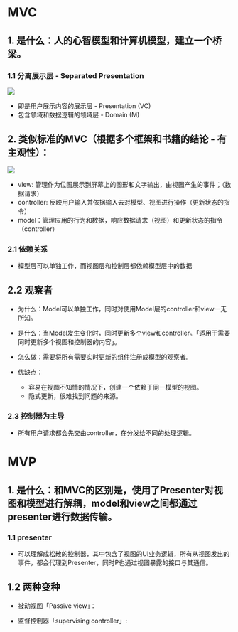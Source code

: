 # MVC

## 1. 是什么：人的心智模型和计算机模型，建立一个桥梁。

  ### 1.1 分离展示层 - Separated Presentation
  ![](https://raw.githubusercontent.com/Draveness/analyze/master/contents/architecture/images/mvx/Presentation-Domain.jpg)
  - 即是用户展示内容的展示层 - Presentation (VC)
  - 包含领域和数据逻辑的领域层 - Domain (M)

## 2. 类似标准的MVC（根据多个框架和书籍的结论 - 有主观性）：
  ![](https://raw.githubusercontent.com/Draveness/analyze/master/contents/architecture/images/mvx/Standard-MVC.jpg)
  - view: 管理作为位图展示到屏幕上的图形和文字输出，由视图产生的事件；（数据请求）
  - controller: 反映用户输入并依据输入去对模型、视图进行操作（更新状态的指令）
  - model：管理应用的行为和数据，响应数据请求（视图）和更新状态的指令（controller）

  ### 2.1 依赖关系
  - 模型层可以单独工作，而视图层和控制层都依赖模型层中的数据

  ## 2.2 观察者
  - 为什么：Model可以单独工作，同时对使用Model层的controller和view一无所知。
  - 是什么：当Model发生变化时，同时更新多个view和controller。「适用于需要同时更新多个视图和控制器的内容」。
  - 怎么做：需要将所有需要实时更新的组件注册成模型的观察者。

  - 优缺点：
    - 容易在视图不知情的情况下，创建一个依赖于同一模型的视图。
    - 隐式更新，很难找到问题的来源。

  ### 2.3 控制器为主导
  - 所有用户请求都会先交由controller，在分发给不同的处理逻辑。

# MVP

## 1. 是什么：和MVC的区别是，使用了Presenter对视图和模型进行解耦，model和view之间都通过presenter进行数据传输。

  ### 1.1 presenter
  - 可以理解成松散的控制器，其中包含了视图的UI业务逻辑，所有从视图发出的事件，都会代理到Presenter，同时P也通过视图暴露的接口与其通信。

## 1.2 两种变种
- 被动视图「Passive view」：

- 监督控制器「supervising controller」:







